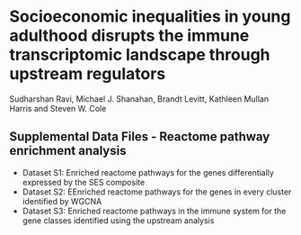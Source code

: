 # Socioeconomic inequalities in young adulthood disrupts the immune transcriptomic landscape through upstream regulators
Sudharshan Ravi, Michael J. Shanahan, Brandt Levitt, Kathleen Mullan Harris and  Steven W. Cole

## Supplemental Data Files - Reactome pathway enrichment analysis
* Dataset S1: Enriched reactome pathways for the genes differentially expressed by the SES composite
* Dataset S2: EEnriched reactome pathways for the genes in every cluster identified by WGCNA
* Dataset S3: Enriched reactome pathways in the immune system for the gene classes identified using the upstream analysis
